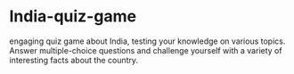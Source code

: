 # India-quiz-game
engaging quiz game about India, testing your knowledge on various topics. Answer multiple-choice questions and challenge yourself with a variety of interesting facts about the country.
